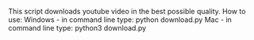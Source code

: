 This script downloads youtube video in the best possible quality.
How to use:
Windows - in command line type: python download.py <video-url>
Mac - in command line type: python3 download.py <video-url>
